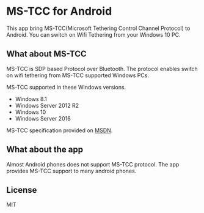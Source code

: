# MS-TCC for Android

This app bring MS-TCC(Microsoft Tethering Control Channel Protocol) to Android. You can switch on Wifi Tethering from your Windows 10 PC.

## What about MS-TCC

MS-TCC is SDP based Protocol over Bluetooth. The protocol enables switch on wifi tethering from MS-TCC supported Windows PCs.

MS-TCC supported in these Windows versions.

- Windows 8.1
- Windows Server 2012 R2
- Windows 10
- Windows Server 2016

MS-TCC specification provided on [MSDN](https://msdn.microsoft.com/en-us/library/dn409925.aspx).

## What about the app

Almost Android phones does not support MS-TCC protocol. The app provides MS-TCC support to many android phones.

## License

MIT
